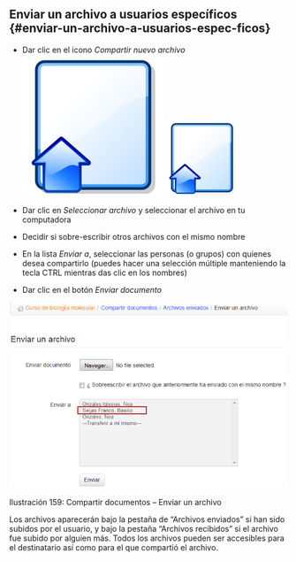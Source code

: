 ## Enviar un archivo a usuarios específicos {#enviar-un-archivo-a-usuarios-espec-ficos}

*   Dar clic en el icono _Compartir nuevo archivo_![](../assets/graphics271.svg)![](../assets/graphics271.png)

*   Dar clic en _Seleccionar archivo_ y seleccionar el archivo en tu computadora

*   Decidir si sobre-escribir otros archivos con el mismo nombre

*   En la lista _Enviar a_, seleccionar las personas (o grupos) con quienes desea compartirlo (puedes hacer una selección múltiple manteniendo la tecla CTRL mientras das clic en los nombres)

*   Dar clic en el botón _Enviar documento_

![](../assets/images203.png)

Ilustración 159: Compartir documentos – Enviar un archivo

Los archivos aparecerán bajo la pestaña de “Archivos enviados” si han sido subidos por el usuario, y bajo la pestaña “Archivos recibidos” si el archivo fue subido por alguien más. Todos los archivos pueden ser accesibles para el destinatario así como para el que compartió el archivo.